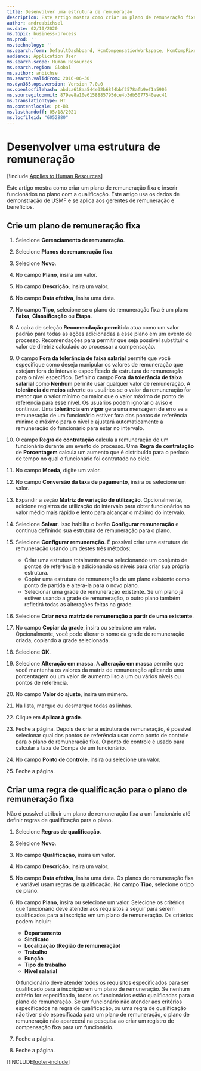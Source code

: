 ```yaml
---
title: Desenvolver uma estrutura de remuneração
description: Este artigo mostra como criar um plano de remuneração fixa e inserir funcionários no plano com a qualificação.
author: andreabichsel
ms.date: 02/10/2020
ms.topic: business-process
ms.prod: ''
ms.technology: ''
ms.search.form: DefaultDashboard, HcmCompensationWorkspace, HcmCompFixedPlansPart, HRMCompFixedPlanTable, HRMCompCreateGridDialog, HRCCompGridView, HRMCompEligibility,  HRCCompGrid
audience: Application User
ms.search.scope: Human Resources
ms.search.region: Global
ms.author: anbichse
ms.search.validFrom: 2016-06-30
ms.dyn365.ops.version: Version 7.0.0
ms.openlocfilehash: abdca618aa544e32b68f4bbf2578afb9ef1a5905
ms.sourcegitcommit: 879ee8a10e6158885795dce4b3db5077540eec41
ms.translationtype: HT
ms.contentlocale: pt-BR
ms.lasthandoff: 05/18/2021
ms.locfileid: "6052880"
---
```

# <a name="develop-a-compensation-structure"></a>Desenvolver uma estrutura de remuneração

[!include [Applies to Human Resources](../includes/applies-to-hr.md)]

Este artigo mostra como criar um plano de remuneração fixa e inserir funcionários no plano com a qualificação. Este artigo usa os dados de demonstração de USMF e se aplica aos gerentes de remuneração e benefícios.

## <a name="create-a-fixed-compensation-plan"></a>Crie um plano de remuneração fixa

1. Selecione **Gerenciamento de remuneração**.

2. Selecione **Planos de remuneração fixa**.

3. Selecione **Novo**.

4. No campo **Plano**, insira um valor.

5. No campo **Descrição**, insira um valor.

6. No campo **Data efetiva**, insira uma data.

7. No campo **Tipo**, selecione se o plano de remuneração fixa é um plano **Faixa**, **Classificação** ou **Etapa**.

8. A caixa de seleção **Recomendação permitida** atua como um valor padrão para todas as ações adicionadas a esse plano em um evento de processo. Recomendações para permitir que seja possível substituir o valor de diretriz calculado ao processar a compensação.

9. O campo **Fora da tolerância de faixa salarial** permite que você especifique como deseja manipular os valores de remuneração que estejam fora do intervalo especificado da estrutura de remuneração para o nível específico. Definir o campo **Fora da tolerância de faixa salarial** como **Nenhum** permite usar qualquer valor de remuneração. A **tolerância de meios** adverte os usuários se o valor da remuneração for menor que o valor mínimo ou maior que o valor máximo de ponto de referência para esse nível. Os usuários podem ignorar o aviso e continuar. Uma **tolerância em vigor** gera uma mensagem de erro se a remuneração de um funcionário estiver fora dos pontos de referência mínimo e máximo para o nível e ajustará automaticamente a remuneração do funcionário para estar no intervalo.

10. O campo **Regra de contratação** calcula a remuneração de um funcionário durante um evento do processo. Uma **Regra de contratação** de **Porcentagem** calcula um aumento que é distribuído para o período de tempo no qual o funcionário foi contratado no ciclo.

11. No campo **Moeda**, digite um valor.

12. No campo **Conversão da taxa de pagamento**, insira ou selecione um valor.

13. Expandir a seção **Matriz de variação de utilização**. Opcionalmente, adicione registros de utilização do intervalo para obter funcionários no valor médio mais rápido e lento para alcançar o máximo do intervalo.

14. Selecione **Salvar**. Isso habilita o botão **Configurar remuneração** e continua definindo sua estrutura de remuneração para o plano.

15. Selecione **Configurar remuneração**. É possível criar uma estrutura de remuneração usando um destes três métodos:

    - Criar uma estrutura totalmente nova selecionando um conjunto de pontos de referência e adicionando os níveis para criar sua própria estrutura.
    - Copiar uma estrutura de remuneração de um plano existente como ponto de partida e altera-la para o novo plano.
    - Selecionar uma grade de remuneração existente. Se um plano já estiver usando a grade de remuneração, o outro plano também refletirá todas as alterações feitas na grade.

16. Selecione **Criar nova matriz de remuneração a partir de uma existente**.

17. No campo **Copiar da grade**, insira ou selecione um valor. Opcionalmente, você pode alterar o nome da grade de remuneração criada, copiando a grade selecionada.

18. Selecione **OK**.

19. Selecione **Alteração em massa**. A **alteração em massa** permite que você mantenha os valores da matriz de remuneração aplicando uma porcentagem ou um valor de aumento liso a um ou vários níveis ou pontos de referência.

20. No campo **Valor do ajuste**, insira um número.

21. Na lista, marque ou desmarque todas as linhas.

22. Clique em **Aplicar à grade**.

23. Feche a página. Depois de criar a estrutura de remuneração, é possível selecionar qual dos pontos de referência usar como ponto de controle para o plano de remuneração fixa. O ponto de controle é usado para calcular a taxa de Compa de um funcionário.

24. No campo **Ponto de controle**, insira ou selecione um valor.

25. Feche a página.

## <a name="create-an-eligibility-rule-for-the-fixed-compensation-plan"></a>Criar uma regra de qualificação para o plano de remuneração fixa

Não é possível atribuir um plano de remuneração fixa a um funcionário até definir regras de qualificação para o plano.  

1. Selecione **Regras de qualificação**.

2. Selecione **Novo**.

3. No campo **Qualificação**, insira um valor.

4. No campo **Descrição**, insira um valor.

5. No campo **Data efetiva**, insira uma data. Os planos de remuneração fixa e variável usam regras de qualificação. No campo **Tipo**, selecione o tipo de plano.

6. No campo **Plano**, insira ou selecione um valor. Selecione os critérios que funcionário deve atender aos requisitos a seguir para serem qualificados para a inscrição em um plano de remuneração. Os critérios podem incluir:

    - **Departamento**
    - **Sindicato**
    - **Localização** (**Região de remuneração**)
    - **Trabalho**
    - **Função**
    - **Tipo de trabalho**
    - **Nível salarial**
    
    O funcionário deve atender todos os requisitos especificados para ser qualificado para a inscrição em um plano de remuneração. Se nenhum critério for especificado, todos os funcionários estão qualificadas para o plano de remuneração. Se um funcionário não atender aos critérios especificados na regra de qualificação, ou uma regra de qualificação não tiver sido especificada para um plano de remuneração, o plano de remuneração não aparecerá na pesquisa ao criar um registro de compensação fixa para um funcionário.

7. Feche a página.

8. Feche a página.



[!INCLUDE[footer-include](../includes/footer-banner.md)]